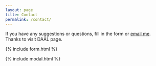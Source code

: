 ```yaml
---
layout: page
title: Contact
permalink: /contact/
---
```


If you have any suggestions or questions, fill in the form or [email me](mailto:{{site.email}}).
Thanks to visit DAAL page.


{% include form.html %}

{% include modal.html %}
